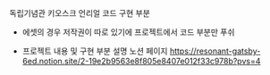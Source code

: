 독립기념관 키오스크 언리얼 코드 구현 부분

- 에셋의 경우 저작권이 따로 있기에 프로젝트에서 코드 부분만 푸쉬

- 프로젝트 내용 및 구현 부분 설명 노션 페이지 https://resonant-gatsby-6ed.notion.site/2-19e2b9563e8f805e8407e012f33c978b?pvs=4
